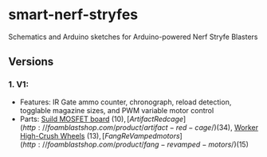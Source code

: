 # smart-nerf-stryfes
Schematics and Arduino sketches for Arduino-powered Nerf Stryfe Blasters

## Versions

### 1. V1:
- Features: IR Gate ammo counter, chronograph, reload detection, togglable magazine sizes, and PWM variable motor control
- Parts: [Suild MOSFET board](https://suild.com/shop/0) ($10), [Artifact Red cage](http://foamblastshop.com/product/artifact-red-cage/) ($34), [Worker High-Crush Wheels](http://foamblastshop.com/product/worker-high-crush-wheels/) ($13), [Fang ReVamped motors](http://foamblastshop.com/product/fang-revamped-motors/) ($15)
